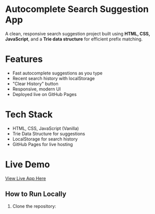 # Autocomplete Search Suggestion App

A clean, responsive search suggestion project built using **HTML, CSS, JavaScript**, and a **Trie data structure** for efficient prefix matching.

# Features

- Fast autocomplete suggestions as you type
- Recent search history with localStorage
- "Clear History" button
- Responsive, modern UI
- Deployed live on GitHub Pages

# Tech Stack

- HTML, CSS, JavaScript (Vanilla)
- Trie Data Structure for suggestions
- LocalStorage for search history
- GitHub Pages for live hosting

# Live Demo

[View Live App Here](https://Pratikpankaj07.github.io/AutoCompleteSearchSuggestion/)

## How to Run Locally

1. Clone the repository:

